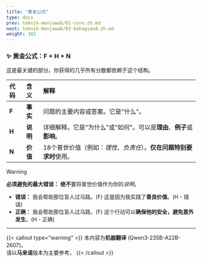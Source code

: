 ```yaml
---
title: "黄金公式"
type: docs
prev: teknik-menjawab/01-core.zh.md
next: teknik-menjawab/03-bahagianA.zh.md
weight: 102
---
```

### ✨ **黄金公式：F + H + N**

这是最关键的部分。你获得的几乎所有分数都依赖于这个结构。

| 代码 | 含义 | 解释 |
| :--- | :--- | :--- |
| **F** | **事实** | 问题的主要内容或答案。它是"什么"。 |
| **H** | **说明** | 详细解释。它是"为什么"或"如何"。可以是**理由**、**例子**或**影响**。 |
| **N** | **价值** | 18个普世价值（例如：*理性*、*负责任*）。**仅在问题特别要求时**使用。 |

> [!WARNING]
> **必须避免的最大错误：** **绝不**要将普世价值作为你的*说明*。
>
> * **错误：** 我会帮助那位盲人过马路。(F) 这是因为我实践了**善良价值**。(H - 错误)
> * **正确：** 我会帮助那位盲人过马路。(F) 这个行动可以**确保他的安全，避免意外发生**。(H - 正确)

---

{{< callout type="warning" >}}
  本内容为**机器翻译** (Qwen3-235B-A22B-2607)。  
  请以**马来语**版本为主要参考。
{{< /callout >}}
